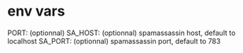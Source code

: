 # env vars
PORT: (optionnal)
SA_HOST: (optionnal) spamassassin host, default to localhost
SA_PORT: (optionnal) spamassassin port, default to 783
